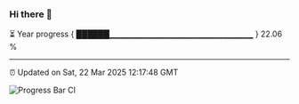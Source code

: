 ### Hi there 👋

⏳ Year progress { ██████▁▁▁▁▁▁▁▁▁▁▁▁▁▁▁▁▁▁▁▁▁▁▁▁ } 22.06 %

---

⏰ Updated on Sat, 22 Mar 2025 12:17:48 GMT

![Progress Bar CI](https://github.com/Shyam-Makwana/GitHub-Actions-Demo/workflows/Progress%20Bar%20CI/badge.svg)
